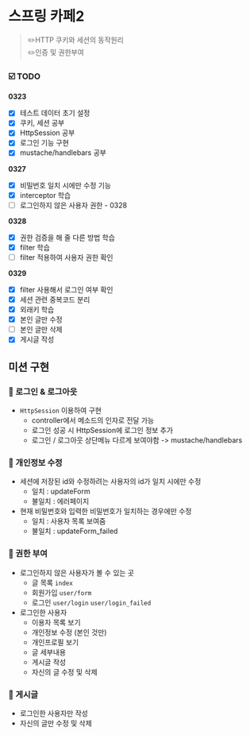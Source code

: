 # 스프링 카페2
> ✏️HTTP 쿠키와 세션의 동작원리   
> ✏️인증 및 권한부여
### ☑️ TODO
**0323**
- [x] 테스트 데이터 초기 설정
- [x] 쿠키, 세션 공부
- [x] HttpSession 공부
- [x] 로그인 기능 구현
- [x] mustache/handlebars 공부

**0327**
- [x] 비밀번호 일치 시에만 수정 기능
- [x] interceptor 학습
- [ ] 로그인하지 않은 사용자 권한 - 0328

**0328**
- [x] 권한 검증을 해 줄 다른 방법 학습
- [x] filter 학습
- [ ] filter 적용하여 사용자 권한 확인

**0329**
- [x] filter 사용해서 로그인 여부 확인
- [x] 세션 관련 중복코드 분리
- [x] 외래키 학습
- [x] 본인 글만 수정 
- [ ] 본인 글만 삭제
- [x] 게시글 작성
## 미션 구현
### 📌 로그인 & 로그아웃
* `HttpSession` 이용하여 구현
  * controller에서 메소드의 인자로 전달 가능
  * 로그인 성공 시 HttpSession에 로그인 정보 추가
  * 로그인 / 로그아웃 상단메뉴 다르게 보여야함 -> mustache/handlebars
### 📌 개인정보 수정
* 세션에 저장된 id와 수정하려는 사용자의 id가 일치 시에만 수정
  * 일치 : updateForm
  * 불일치 : 에러페이지
* 현재 비밀번호와 입력한 비밀번호가 일치하는 경우에만 수정
  * 일치 : 사용자 목록 보여줌
  * 불일치 : updateForm_failed
### 📌 권한 부여
* 로그인하지 않은 사용자가 볼 수 있는 곳
  * 글 목록 `index`
  * 회원가입 `user/form`
  * 로그인 `user/login` `user/login_failed`
* 로그인한 사용자
  * 이용자 목록 보기
  * 개인정보 수정 (본인 것만)
  * 개인프로필 보기
  * 글 세부내용
  * 게시글 작성
  * 자신의 글 수정 및 삭제
### 📌 게시글
* 로그인한 사용자만 작성
* 자신의 글만 수정 및 삭제 